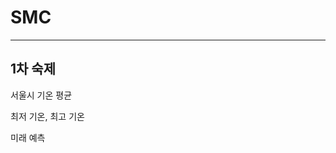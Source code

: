 # SMC
-----------------------------------------------------------------------------

## 1차 숙제

서울시 기온 평균

최저 기온, 최고 기온

미래 예측
